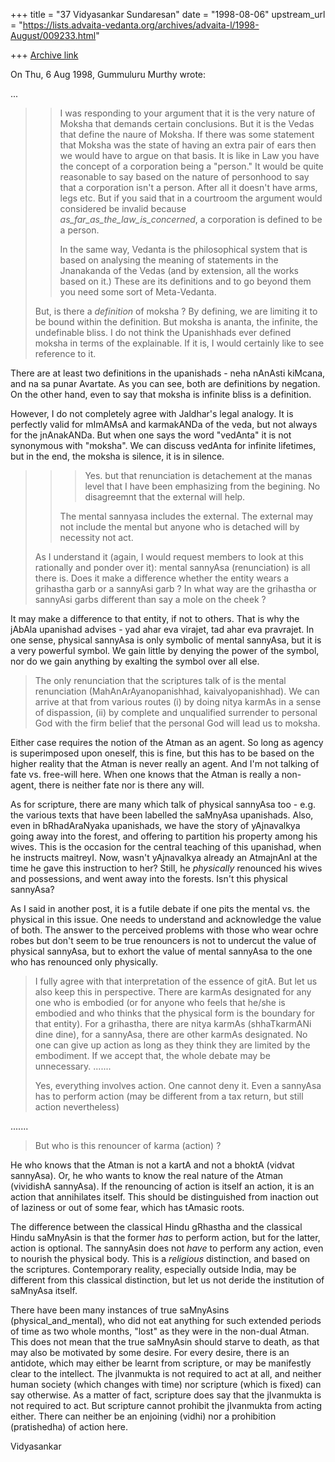 +++
title = "37 Vidyasankar Sundaresan"
date = "1998-08-06"
upstream_url = "https://lists.advaita-vedanta.org/archives/advaita-l/1998-August/009233.html"

+++
[Archive link](https://lists.advaita-vedanta.org/archives/advaita-l/1998-August/009233.html)

On Thu, 6 Aug 1998, Gummuluru Murthy wrote:

...
> > I was responding to your argument that it is the very nature of Moksha
> > that demands certain conclusions.  But it is the Vedas that define the
> > naure of Moksha.  If there was some statement that Moksha was the state of
> > having an extra pair of ears then we would have to argue on that basis.
> > It is like in Law you have the concept of a corporation being a "person."
> > It would be quite reasonable to say based on the nature of personhood to
> > say that a corporation isn't a person.  After all it doesn't have arms,
> > legs etc.  But if you said that in a courtroom the argument would
> > considered be invalid because _as_far_as_the_law_is_concerned_, a
> > corporation is defined to be a person.
> >
> > In the same way, Vedanta is the philosophical system that is based on
> > analysing the meaning of statements in the Jnanakanda of the Vedas (and by
> > extension, all the works based on it.)  These are its definitions and to
> > go beyond them you need some sort of Meta-Vedanta.
> >
>
> But, is there a *definition* of moksha ?  By defining, we are limiting it
> to be bound within the definition. But moksha is ananta, the infinite, the
> undefinable bliss. I do not think the Upanishhads ever defined moksha in
> terms of the explainable. If it is, I would certainly like to see
> reference to it.

There are at least two definitions in the upanishads - neha nAnAsti
kiMcana, and na sa punar Avartate. As you can see, both are definitions by
negation. On the other hand, even to say that moksha is infinite bliss is
a definition.

However, I do not completely agree with Jaldhar's legal analogy. It is
perfectly valid for mImAMsA and karmakANDa of the veda, but not always for
the jnAnakANDa. But when one says the word "vedAnta" it is not synonymous
with "moksha". We can discuss vedAnta for infinite lifetimes, but in the
end, the moksha is silence, it is in silence.

> > > Yes. but that renunciation is detachement at the manas level that I have
> > > been emphasizing from the begining.  No disagreemnt that the external will
> > > help.
> >
> > The mental sannyasa includes the external.  The external  may not
> > include the mental but  anyone who is detached will by necessity not act.
> >
>
> As I understand it (again, I would request members to look at this
> rationally and ponder over it): mental sannyAsa (renunciation) is all
> there is. Does it make a difference whether the entity wears a grihastha
> garb or a sannyAsi garb ? In what way are the grihastha or sannyAsi garbs
> different than say a mole on the cheek ?

It may make a difference to that entity, if not to others. That is why the
jAbAla upanishad advises - yad ahar eva virajet, tad ahar eva pravrajet.
In one sense, physical sannyAsa is only symbolic of mental sannyAsa, but
it is a very powerful symbol. We gain little by denying the power of the
symbol, nor do we gain anything by exalting the symbol over all else.

>
> The only renunciation that the scriptures talk of is the mental
> renunciation (MahAnArAyanopanishhad, kaivalyopanishhad). We can arrive at
> that from various routes (i) by doing nitya karmAs in a sense of
> dispassion, (ii) by complete and unqualified surrender to personal God
> with the firm belief that the personal God will lead us to moksha.

Either case requires the notion of the Atman as an agent. So long as
agency is superimposed upon oneself, this is fine, but this has to be
based on the higher reality that the Atman is never really an agent. And
I'm not talking of fate vs. free-will here. When one knows that the Atman
is really a non-agent, there is neither fate nor is there any will.

As for scripture, there are many which talk of physical sannyAsa too -
e.g. the various texts that have been labelled the saMnyAsa upanishads.
Also, even in bRhadAraNyaka upanishads, we have the story of yAjnavalkya
going away into the forest, and offering to partition his property among
his wives. This is the occasion for the central teaching of this
upanishad, when he instructs maitreyI. Now, wasn't yAjnavalkya already an
AtmajnAnI at the time he gave this instruction to her? Still, he
*physically* renounced his wives and possessions, and went away into the
forests. Isn't this physical sannyAsa?

As I said in another post, it is a futile debate if one pits the mental
vs. the physical in this issue. One needs to understand and acknowledge
the value of both. The answer to the perceived problems with those who
wear ochre robes but don't seem to be true renouncers is not to undercut
the value of physical sannyAsa, but to exhort the value of mental sannyAsa
to the one who has renounced only physically.

> I fully agree with that interpretation of the essence of gitA. But let us
> also keep this in perspective. There are karmAs designated for any one who
> is embodied (or for anyone who feels that he/she is embodied and who
> thinks that the physical form is the boundary for that entity). For a
> grihastha, there are nitya karmAs (shhaTkarmANi dine dine), for a
> sannyAsa, there are other karmAs designated. No one can give up action as
> long as they think they are limited by the embodiment.  If we accept that,
> the whole debate may be unnecessary.
.......
>
> Yes, everything involves action. One cannot deny it. Even a sannyAsa has
> to perform action (may be different from a tax return, but still action
> nevertheless)
>
.......
>
> But who is this renouncer of karma (action) ?

He who knows that the Atman is not a kartA and not a bhoktA (vidvat
sannyAsa). Or, he who wants to know the real nature of the Atman
(vividishA sannyAsa). If the renouncing of action is itself an action, it
is an action that annihilates itself. This should be distinguished
from inaction out of laziness or out of some fear, which has tAmasic
roots.

The difference between the classical Hindu gRhastha and the classical
Hindu saMnyAsin is that the former *has* to perform action, but for the
latter, action is optional. The sannyAsin does not *have* to perform any
action, even to nourish the physical body. This is a *religious*
distinction, and based on the scriptures. Contemporary reality, especially
outside India, may be different from this classical distinction, but let
us not deride the institution of saMnyAsa itself.

There have been many instances of true saMnyAsins (physical_and_mental),
who did not eat anything for such extended periods of time as two whole
months, "lost" as they were in the non-dual Atman. This does not mean that
the true saMnyAsin should starve to death, as that may also be motivated
by some desire. For every desire, there is an antidote, which may either
be learnt from scripture, or may be manifestly clear to the intellect.
The jIvanmukta is not required to act at all, and neither human society
(which changes with time) nor scripture (which is fixed) can say
otherwise. As a matter of fact, scripture does say that the jIvanmukta is
not required to act. But scripture cannot prohibit the jIvanmukta from
acting either. There can neither be an enjoining (vidhi) nor a prohibition
(pratishedha) of action here.

Vidyasankar

